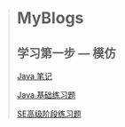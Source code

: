 > # MyBlogs
>
> ## 学习第一步 — 模仿
>
> [Java 笔记](roadmap/Java笔记.md)
>
> [Java 基础练习题](roadmap/SE高级阶段练习题.md)
>
> [SE高级阶段练习题](roadmap/SE高级阶段练习题.md)
